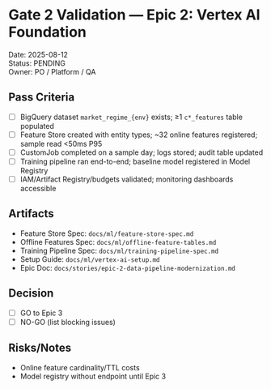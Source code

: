 # Gate 2 Validation — Epic 2: Vertex AI Foundation
Date: 2025-08-12  
Status: PENDING  
Owner: PO / Platform / QA

## Pass Criteria
- [ ] BigQuery dataset `market_regime_{env}` exists; ≥1 `c*_features` table populated
- [ ] Feature Store created with entity types; ~32 online features registered; sample read <50ms P95
- [ ] CustomJob completed on a sample day; logs stored; audit table updated
- [ ] Training pipeline ran end-to-end; baseline model registered in Model Registry
- [ ] IAM/Artifact Registry/budgets validated; monitoring dashboards accessible

## Artifacts
- Feature Store Spec: `docs/ml/feature-store-spec.md`
- Offline Features Spec: `docs/ml/offline-feature-tables.md`
- Training Pipeline Spec: `docs/ml/training-pipeline-spec.md`
- Setup Guide: `docs/ml/vertex-ai-setup.md`
- Epic Doc: `docs/stories/epic-2-data-pipeline-modernization.md`

## Decision
- [ ] GO to Epic 3
- [ ] NO-GO (list blocking issues)

## Risks/Notes
- Online feature cardinality/TTL costs
- Model registry without endpoint until Epic 3



